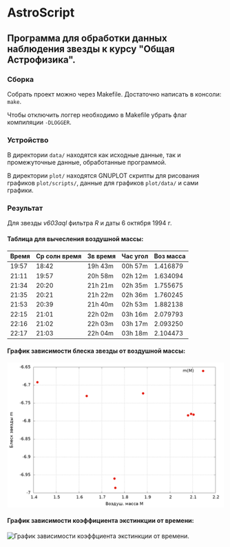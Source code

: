 # AstroScript
## Программа для обработки данных наблюдения звезды к курсу "Общая Астрофизика".

### Сборка
Собрать проект можно через Makefile. Достаточно написать в консоли: `make`.

Чтобы отключить логгер необходимо в Makefile убрать флаг компиляции `-DLOGGER`.

### Устройство
В директории `data/` находятся как исходные данные, так и промежуточные данные,
обработанные программой.

В директории `plot/` находятся GNUPLOT скрипты для рисования графиков `plot/scripts/`,
данные для графиков `plot/data/` и сами графики.

### Результат
Для звезды *v603aql* фильтра *R* и даты 6 октября 1994 г.

#### Таблица для вычесления воздушной массы:
| Время | Ср солн время | Зв время | Час угол | Воз масса |
|-------|---------------|----------|----------|-----------|
| 19:57 | 18:42         | 19h 43m  | 00h 57m  | 1.416879  |
| 21:11 | 19:57         | 20h 58m  | 02h 12m  | 1.634094  |
| 21:34 | 20:20         | 21h 21m  | 02h 35m  | 1.755675  |
| 21:35 | 20:21         | 21h 22m  | 02h 36m  | 1.760245  |
| 21:53 | 20:39         | 21h 40m  | 02h 53m  | 1.882138  |
| 22:15 | 21:01         | 22h 02m  | 03h 16m  | 2.079793  |
| 22:16 | 21:02         | 22h 03m  | 03h 17m  | 2.093250  |
| 22:17 | 21:03         | 22h 04m  | 03h 18m  | 2.104473  |

#### График зависимости блеска звезды от воздушной массы:
<picture>
  <img
    title="График зависимости блеска звезды от воздушной массы."
    width="700"
    src="https://github.com/AdelAhmetgaliev/AstroScript/blob/master/plot/brightness_to_air_mass.png"
  >
</picture>

#### График зависимости коэффициента экстинкции от времени:
<picture>
  <img
    title="График зависимости коэффциента экстинкции от времени."
    width="700"
    src="https://github.com/user-attachments/assets/c220d5f0-188a-4a3b-8a7e-379211b9904b"
  >
</picture>
